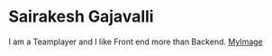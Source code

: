 # Sairakesh Gajavalli
I am a Teamplayer and I like Front end more than Backend.
[MyImage]([https://github.com/SairakeshGajavalli/my2-Gajavalli/assets/73159820/4585b756-aa01-41a7-9c75-1b58291d8c2b](https://github.com/SairakeshGajavalli/my2-Gajavalli/blob/main/MyStats.jpg)https://github.com/SairakeshGajavalli/my2-Gajavalli/blob/main/MyStats.jpg)
